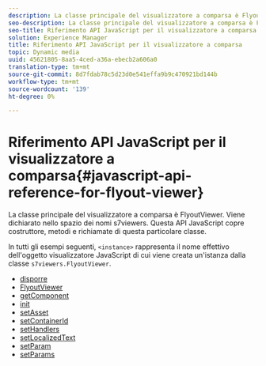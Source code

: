 ```yaml
---
description: La classe principale del visualizzatore a comparsa è FlyoutViewer. Viene dichiarato nello spazio dei nomi s7viewers. Questa API JavaScript copre costruttore, metodi e richiamate di questa particolare classe.
seo-description: La classe principale del visualizzatore a comparsa è FlyoutViewer. Viene dichiarato nello spazio dei nomi s7viewers. Questa API JavaScript copre costruttore, metodi e richiamate di questa particolare classe.
seo-title: Riferimento API JavaScript per il visualizzatore a comparsa
solution: Experience Manager
title: Riferimento API JavaScript per il visualizzatore a comparsa
topic: Dynamic media
uuid: 45621805-8aa5-4ced-a36a-ebecb2a606a0
translation-type: tm+mt
source-git-commit: 8d7fdab78c5d23d0e541effa9b9c470921bd144b
workflow-type: tm+mt
source-wordcount: '139'
ht-degree: 0%

---
```



# Riferimento API JavaScript per il visualizzatore a comparsa{#javascript-api-reference-for-flyout-viewer}

La classe principale del visualizzatore a comparsa è FlyoutViewer. Viene dichiarato nello spazio dei nomi s7viewers. Questa API JavaScript copre costruttore, metodi e richiamate di questa particolare classe.

In tutti gli esempi seguenti, `<instance>` rappresenta il nome effettivo dell&#39;oggetto visualizzatore JavaScript di cui viene creata un&#39;istanza dalla classe `s7viewers.FlyoutViewer`.

* [disporre](r-html5-flyout-viewer-20-javascriptapiref-dispose.md)
* [FlyoutViewer](r-html5-flyout-viewer-20-javascriptapiref-.flyoutviewer.md)
* [getComponent](r-html5-flyout-viewer-20-javascriptapiref-getcomponent.md)
* [init](r-html5-flyout-viewer-20-javascriptapiref-init.md)
* [setAsset](r-html5-flyout-viewer-20-javascriptapiref-setasset.md)
* [setContainerId](r-html5-flyout-viewer-20-javascriptapiref-.setcontainerid.md)
* [setHandlers](r-html5-flyout-viewer-20-javascriptapiref-sethandlers.md)
* [setLocalizedText](r-html5-flyout-viewer-20-javascriptapiref-setlocalizedtexts.md)
* [setParam](r-html5-flyout-viewer-20-javascriptapiref-setparam.md)
* [setParams](r-html5-flyout-viewer-20-javascriptapiref-setparams.md)
